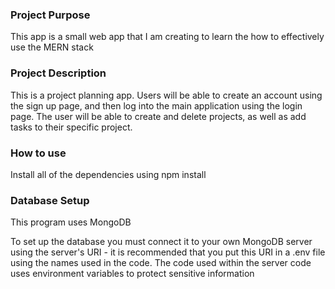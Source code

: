 ### Project Purpose

This app is a small web app that I am creating to learn the how to effectively use the MERN stack

### Project Description

This is a project planning app. Users will be able to create an account using the sign up page, and then log into the main application using the login page.
The user will be able to create and delete projects, as well as add tasks to their specific project.

### How to use

Install all of the dependencies using npm install

### Database Setup

This program uses MongoDB

To set up the database you must connect it to your own MongoDB server using the server's URI - it is recommended that you put
this URI in a .env file using the names used in the code. The code used within the server code uses environment variables to protect sensitive information
